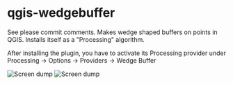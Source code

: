 # qgis-wedgebuffer
See please commit comments.
Makes wedge shaped buffers on points in QGIS. Installs itself as a "Processing" algorithm.

After installing the plugin, you have to activate its Processing provider under Processing -> Options -> Providers -> Wedge Buffer

![Screen dump](https://raw.github.com/Septima/qgis-wedgebuffer/master/screendump2.png)
![Screen dump](https://raw.github.com/Septima/qgis-wedgebuffer/master/screendump1.png)
